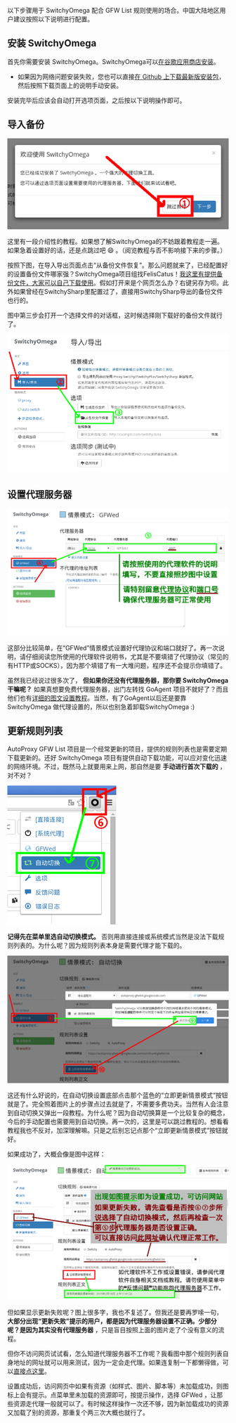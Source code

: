以下步骤用于 SwitchyOmega 配合 GFW List 规则使用的场合。中国大陆地区用户建议按照以下说明进行配置。

安装 SwitchyOmega
-----------------

首先你需要安装 SwitchyOmega。SwitchyOmega可以[在谷歌应用商店安装](https://chrome.google.com/webstore/detail/proxy-switchyomega/padekgcemlokbadohgkifijomclgjgif/?hl=en)。
  * 如果因为网络问题安装失败，您也可以直接[在 Github 上下载最新版安装包](https://github.com/FelisCatus/SwitchyOmega/releases)，然后按照下载页面上的说明手动安装。

安装完毕后应该会自动打开选项页面，之后按以下说明操作即可。

导入备份
-------

![Step 1](images/t1/step1.png)

这里有一段介绍性的教程。如果想了解SwitchyOmega的不妨跟着教程走一遍。如果急着设置好的话，还是点跳过吧 :smile: 。（阅览教程与否不影响接下来的步骤。）

按照下图，在导入导出页面点击“从备份文件恢复”。那么问题就来了，已经配置好的设置备份文件哪家强？SwitchyOmega项目组找FelisCatus！[我这里有提供备份文件，大家可以自己下载使用](./GFWList.bak)。假如打开来是个网页怎么办？右键另存为呗。此外如果曾经在SwitchySharp里配置过了，直接用SwitchySharp导出的备份文件也行的。

图中第三步会打开一个选择文件的对话框，这时候选择刚下载好的备份文件就行了。

![Step 2](images/t1/step2.png)

设置代理服务器
-------------

![Step 3](images/t1/step3.png)

这部分比较简单，在“GFWed”情景模式设置好代理协议和端口就好了。再一次说明，请仔细阅读您所使用的代理软件说明书，尤其是不要填错了代理协议（常见的有HTTP或SOCKS），因为那个填错了有一大堆问题，程序还不会提示你填错了。

虽然我已经说过很多次了， **但如果你还没有代理服务器，那你要 SwitchyOmega 干嘛呢？** 如果真想要免费代理服务器，出门左转找 GoAgent 项目不就好了？而且他们也有[详细的图文设置教程](https://github.com/goagent/goagent/blob/wiki/InstallGuide.md)。当然，有了GoAgent以后还是要靠 SwitchyOmega 做代理设置的，所以也别急着卸载SwitchyOmega :)

更新规则列表
-----------

AutoProxy GFW List 项目是一个经常更新的项目，提供的规则列表也是需要定期下载更新的。还好 SwitchyOmega 项目有提供自动下载功能，可以应对变化迅速的网络环境。不过，既然马上就要用来上网，那自然是要 **手动进行首次下载的** ，对不对？

![Step 4](images/t1/step4.png)

**记得先在菜单里选自动切换模式。** 否则用直接连接或系统模式当然是没法下载规则列表的。为什么呢？因为规则列表本身是需要代理才能下载的。

![Step 5](images/t1/step5.png)

这还有什么好说的，在自动切换设置底部点击那个蓝色的“立即更新情景模式”按钮就是了。完全照着图片上的步骤点过去就是了，不需要多费功夫。当然有人会注意到自动切换又弹出一段教程。为什么呢？因为自动切换算是一个比较复杂的概念，今后的手动配置也需要用到自动切换。再一次的，这里是可以跳过教程的。想看看教程我也不反对，加深理解嘛。只是之后别忘记点那个“立即更新情景模式”按钮就好。

如果成功了，大概会像是图中这样：

![Step 6](images/t1/step6.png)

但如果显示更新失败呢？图上很多字，我也不复述了。但我还是要再罗嗦一句， **大部分出现“更新失败”提示的用户，都是因为代理服务器设置不正确。少部分呢？是因为其实没有代理服务器** ，只是盲目按照上面的图片走了个没有意义的流程。

但你不访问网页试试看，怎么知道代理服务器不工作呢？我看图中那个规则列表自身地址的网址就可以用来测试，因为一定会走代理。如果连复制一下都懒得做，可以[直接点这里](https://autoproxy-gfwlist.googlecode.com/svn/trunk/gfwlist.txt)。

设置成功后，访问网页中如果有资源（如样式、图片、脚本等）未加载成功，则图标上会有提示。点菜单里未加载的资源即可，按提示操作，选择 GFWed ，让那些资源走代理一般就可以了。有时候这样操作一次还不够，因为新加载成功的资源又加载了别的资源，那重复个两三次大概也就行了。